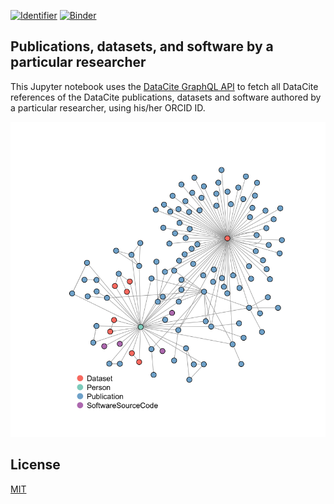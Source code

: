 [![Identifier](https://img.shields.io/badge/doi-10.14454%2F628m--3882-fca709.svg)](https://doi.org/10.14454/628m-3882)
[![Binder](https://mybinder.org/badge_logo.svg)](https://mybinder.org/v2/gh/datacite/notebooks/master/pid-graph/r-person-publications/r-person-publications.ipynb)

## Publications, datasets, and software by a particular researcher

This Jupyter notebook uses the [DataCite GraphQL API](https://api.datacite.org/graphql) to fetch all DataCite references of the DataCite publications, datasets and software authored by a particular researcher, using his/her ORCID ID.

![](person.png)

## License

[MIT](https://github.com/datacite/notebooks/blob/master/LICENSE)
